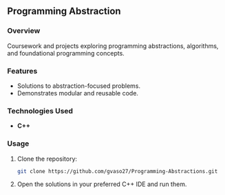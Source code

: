 ## Programming Abstraction

### Overview

Coursework and projects exploring programming abstractions, algorithms, and foundational programming concepts.

### Features

- Solutions to abstraction-focused problems.
- Demonstrates modular and reusable code.

### Technologies Used

- **C++**

### Usage

1. Clone the repository:
   ```bash
   git clone https://github.com/gvaso27/Programming-Abstractions.git
   ```
2. Open the solutions in your preferred C++ IDE and run them.
